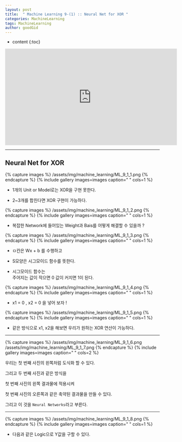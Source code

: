 ```yaml
---
layout: post
title:  " Machine Learning 9-(1) :: Neural Net for XOR "
categories: MachineLearning
tags: MachineLearning
author: goodGid
---
```

* content
{:toc}


<iframe width="560" height="315" src="https://www.youtube.com/embed/oFGHOsAYiz0" frameborder="0" allow="autoplay; encrypted-media" allowfullscreen></iframe>

---


## Neural Net for XOR

{% capture images %}
/assets/img/machine_learning/ML_9_1_1.png
{% endcapture %}
{% include gallery images=images caption=" " cols=1 %}

* 1개의 Unit or Model로는 XOR을 구현 못한다.

* 2~3개를 합친다면 XOR 구현이 가능하다.




{% capture images %}
/assets/img/machine_learning/ML_9_1_2.png
{% endcapture %}
{% include gallery images=images caption=" " cols=1 %}


* 복잡한 Network에 들어있는 Weight과 Bais를 어떻게 해결할 수 있을까 ?




{% capture images %}
/assets/img/machine_learning/ML_9_1_3.png
{% endcapture %}
{% include gallery images=images caption=" " cols=1 %}

* ㅁ칸은 Wx + b 를 수행하고

* S모양은 시그모이드 함수를 뜻한다.

* 시그모이드 함수는 <br> 주어지는 값이 작으면 0 값이 커지면 1이 된다.



{% capture images %}
/assets/img/machine_learning/ML_9_1_4.png
{% endcapture %}
{% include gallery images=images caption=" " cols=1 %}


* x1 = 0 , x2 = 0 을 넣어 보자 ! 

{% capture images %}
/assets/img/machine_learning/ML_9_1_5.png
{% endcapture %}
{% include gallery images=images caption=" " cols=1 %}

* 같은 방식으로 x1, x2을 해보면 우리가 원하는 XOR 연산이 가능하다.


---



{% capture images %}
/assets/img/machine_learning/ML_9_1_6.png
/assets/img/machine_learning/ML_9_1_7.png
{% endcapture %}
{% include gallery images=images caption=" " cols=2 %}

우리는 첫 번째 사진의 왼쪽처럼 도식화 할 수 있다.

그리고 두 번째 사진과 같은 방식을 

첫 번째 사진의 왼쪽 결과물에 적용시켜

첫 번째 사진의 오른쪽과 같은 축약된 결과물을 만들 수 있다.

그리고 이 것을 `Neural Networks`라고 부른다.


---


{% capture images %}
/assets/img/machine_learning/ML_9_1_8.png
{% endcapture %}
{% include gallery images=images caption=" " cols=1 %}

* 다음과 같은 Logic으로 Y값을 구할 수 있다.